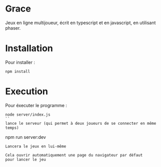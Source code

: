 # Grace


Jeux en ligne multijoueur, écrit en typescript et en javascript, en utilisant phaser.

Installation
============

Pour installer :
```
npm install
```

Execution
=========

Pour éxecuter le programme :
```
node server/index.js
``
lance le serveur (qui permet à deux joueurs de se connecter en même temps)

```
npm run server:dev
```
Lancera le jeux en lui-même

Cela ouvrir automatiquement une page du navigateur par défaut
pour lancer le jeu